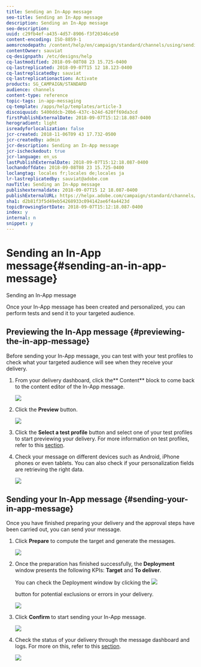 ```yaml
---
title: Sending an In-App message
seo-title: Sending an In-App message
description: Sending an In-App message
seo-description: 
uuid: c29fb4ef-a435-4d57-8906-f3f20346ce50
content-encoding: ISO-8859-1
aemsrcnodepath: /content/help/en/campaign/standard/channels/using/sending-an-in-app-message
contentOwner: sauviat
cq-designpath: /etc/designs/help
cq-lastmodified: 2018-09-08T08 23 15.725-0400
cq-lastreplicated: 2018-09-07T15 12 18.123-0400
cq-lastreplicatedby: sauviat
cq-lastreplicationaction: Activate
products: SG_CAMPAIGN/STANDARD
audience: channels
content-type: reference
topic-tags: in-app-messaging
cq-template: /apps/help/templates/article-3
discoiquuid: 5400ddcb-20b6-437c-b24d-620ff69da3cd
firstPublishExternalDate: 2018-09-07T15:12:18.087-0400
herogradient: light
isreadyforlocalization: false
jcr-created: 2018-11-06T09 43 17.732-0500
jcr-createdby: admin
jcr-description: Sending an In-App message
jcr-ischeckedout: true
jcr-language: en_us
lastPublishExternalDate: 2018-09-07T15:12:18.087-0400
lochandoffdate: 2018-09-08T08 23 15.725-0400
loclangtag: locales fr;locales de;locales ja
lr-lastreplicatedby: sauviat@adobe.com
navTitle: Sending an In-App message
publishexternaldate: 2018-09-07T15 12 18.087-0400
publishExternalURL: https://helpx.adobe.com/campaign/standard/channels/using/sending-an-in-app-message.html
sha1: d2b81f3f5d49eb54268933c094142ae6f4a4423d
topicBrowsingSortDate: 2018-09-07T15:12:18.087-0400
index: y
internal: n
snippet: y
---
```


# Sending an In-App message{#sending-an-in-app-message}

Sending an In-App message

Once your In-App message has been created and personalized, you can perform tests and send it to your targeted audience.

## Previewing the In-App message {#previewing-the-in-app-message}

Before sending your In-App message, you can test with your test profiles to check what your targeted audience will see when they receive your delivery.

1. From your delivery dashboard, click the** Content** block to come back to the content editor of the In-App message.

   ![](assets/inapp_sending_1.png)

1. Click the **Preview** button.

   ![](assets/inapp_sending_2.png)

1. Click the **Select a test profile** button and select one of your test profiles to start previewing your delivery. For more information on test profiles, refer to this [section](../../sending/using/managing-test-profiles-and-sending-proofs.md).
1. Check your message on different devices such as Android, iPhone phones or even tablets. You can also check if your personalization fields are retrieving the right data.

   ![](assets/inapp_sending_3.png)

## Sending your In-App message {#sending-your-in-app-message}

Once you have finished preparing your delivery and the approval steps have been carried out, you can send your message.

1. Click **Prepare** to compute the target and generate the messages.

   ![](assets/inapp_sending_4.png)

1. Once the preparation has finished successfully, the **Deployment** window presents the following KPIs: **Target** and **To deliver**.

   You can check the Deployment window by clicking the  ![](assets/lp_link_properties.png)

   button for potential exclusions or errors in your delivery.

   ![](assets/inapp_sending_5.png)

1. Click **Confirm** to start sending your In-App message.

   ![](assets/inapp_sending_6.png)

1. Check the status of your delivery through the message dashboard and logs. For more on this, refer to this [section](../../sending/using/monitoring-a-delivery.md).

   ![](assets/inapp_sending_7.png)

